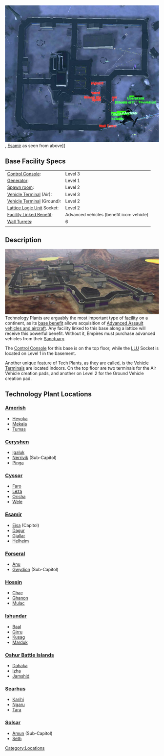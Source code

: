 ![](images/Dagur_overhead.jpg "fig:Dagur_overhead.jpg"),
[Esamir](Esamir "wikilink") as seen from above\]\]

## Base Facility Specs

|                                                                |                                           |
| -------------------------------------------------------------- | ----------------------------------------- |
| [Control Console](Control_Console "wikilink"):                 | Level 3                                   |
| [Generator](Generator "wikilink"):                             | Level 1                                   |
| [Spawn room](Respawn_room "wikilink"):                         | Level 2                                   |
| [Vehicle Terminal](Vehicle_Terminal "wikilink") (Air):         | Level 3                                   |
| [Vehicle Terminal](Vehicle_Terminal "wikilink") (Ground):      | Level 2                                   |
| [Lattice Logic Unit](LLU "wikilink") Socket:                   | Level 2                                   |
| [Facility Linked Benefit](Facility_Linked_Benefit "wikilink"): | Advanced vehicles (benefit icon: vehicle) |
| [Wall Turrets](Phalanx "wikilink"):                            | 6                                         |
|                                                                |                                           |

## Description

![](images/Techplant.jpg "fig:Techplant.jpg") Technology Plants are arguably
the most important type of [facility](facilities "wikilink") on a
continent, as its [base benefit](Facility_Linked_Benefit "wikilink")
allows acquisition of [Advanced Assault vehicles and
aircraft](Advanced_Assault_vehicles "wikilink"). Any facility linked to
this base along a lattice will receive this powerful benefit. Without
it, Empires must purchase advanced vehicles from their
[Sanctuary](Sanctuary "wikilink").

The [Control Console](Control_Console "wikilink") for this base is on
the top floor, while the [LLU](LLU "wikilink") Socket is located on
Level 1 in the basement.

Another unique feature of Tech Plants, as they are called, is the
[Vehicle Terminals](Vehicle_Terminal "wikilink") are located indoors. On
the top floor are two terminals for the Air Vehicle creation pads, and
another on Level 2 for the Ground Vehicle creation pad.

## Technology Plant Locations

### [Amerish](Amerish "wikilink")

- [Heyoka](Heyoka "wikilink")
- [Mekala](Mekala "wikilink")
- [Tumas](Tumas "wikilink")

### [Ceryshen](Ceryshen "wikilink")

- [Igaluk](Igaluk "wikilink")
- [Nerrivik](Nerrivik "wikilink") (Sub-Capitol)
- [Pinga](Pinga "wikilink")

### [Cyssor](Cyssor "wikilink")

- [Faro](Faro "wikilink")
- [Leza](Leza "wikilink")
- [Orisha](Orisha "wikilink")
- [Wele](Wele "wikilink")

### [Esamir](Esamir "wikilink")

- [Eisa](Eisa "wikilink") (Capitol)
- [Dagur](Dagur "wikilink")
- [Gjallar](Gjallar "wikilink")
- [Helheim](Helheim "wikilink")

### [Forseral](Forseral "wikilink")

- [Anu](Anu "wikilink")
- [Gwydion](Gwydion "wikilink") (Sub-Capitol)

### [Hossin](Hossin "wikilink")

- [Chac](Chac "wikilink")
- [Ghanon](Ghanon "wikilink")
- [Mulac](Mulac "wikilink")

### [Ishundar](Ishundar "wikilink")

- [Baal](Baal "wikilink")
- [Girru](Girru "wikilink")
- [Kusag](Kusag "wikilink")
- [Marduk](Marduk "wikilink")

### [Oshur Battle Islands](Oshur "wikilink")

- [Dahaka](Dahaka "wikilink")
- [Izha](Izha "wikilink")
- [Jamshid](Jamshid "wikilink")

### [Searhus](Searhus "wikilink")

- [Karihi](Karihi "wikilink")
- [Ngaru](Ngaru "wikilink")
- [Tara](Tara "wikilink")

### [Solsar](Solsar "wikilink")

- [Amun](Amun "wikilink") (Sub-Capitol)
- [Seth](Seth "wikilink")

[Category:Locations](Category:Locations "wikilink")
